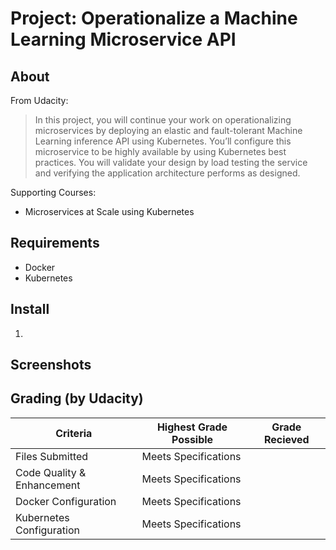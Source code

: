 Project: Operationalize a Machine Learning Microservice API
===========================================================

About
-----
From Udacity:
> In this project, you will continue your work on operationalizing microservices by deploying an elastic and fault-tolerant Machine Learning inference API using Kubernetes. You’ll configure this microservice to be highly available by using Kubernetes best practices. You will validate your design by load testing the service and verifying the application architecture performs as designed.

Supporting Courses:

 * Microservices at Scale using Kubernetes
 
Requirements
------------
* Docker
* Kubernetes

Install
-------
1. 

Screenshots
-----------

Grading (by Udacity)
--------------------

Criteria                              |Highest Grade Possible  |Grade Recieved
--------------------------------------|------------------------|--------------------
Files Submitted                       |Meets Specifications    |
Code Quality & Enhancement            |Meets Specifications    |
Docker Configuration                  |Meets Specifications    |
Kubernetes Configuration              |Meets Specifications    |
